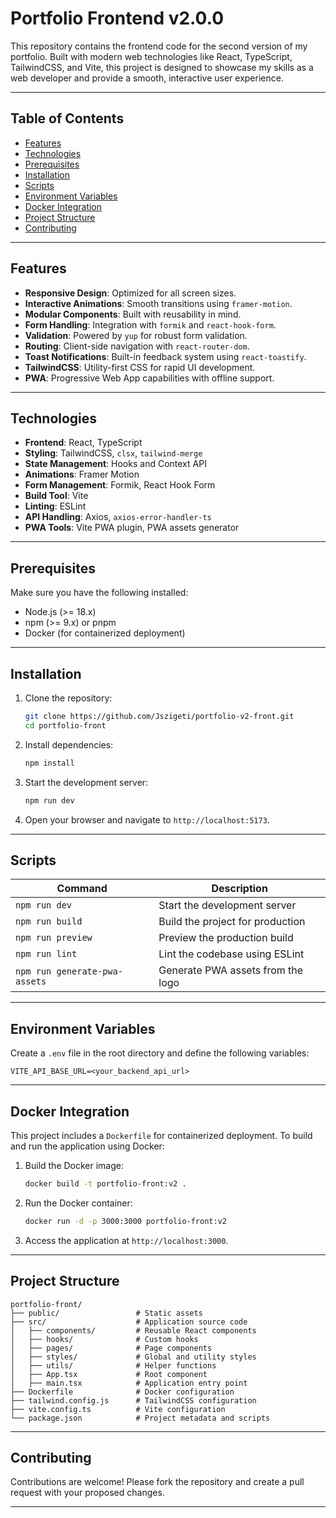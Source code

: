 # Portfolio Frontend v2.0.0

This repository contains the frontend code for the second version of my portfolio. Built with modern web technologies like React, TypeScript, TailwindCSS, and Vite, this project is designed to showcase my skills as a web developer and provide a smooth, interactive user experience.

---

## Table of Contents

- [Features](#features)
- [Technologies](#technologies)
- [Prerequisites](#prerequisites)
- [Installation](#installation)
- [Scripts](#scripts)
- [Environment Variables](#environment-variables)
- [Docker Integration](#docker-integration)
- [Project Structure](#project-structure)
- [Contributing](#contributing)

---

## Features

- **Responsive Design**: Optimized for all screen sizes.
- **Interactive Animations**: Smooth transitions using `framer-motion`.
- **Modular Components**: Built with reusability in mind.
- **Form Handling**: Integration with `formik` and `react-hook-form`.
- **Validation**: Powered by `yup` for robust form validation.
- **Routing**: Client-side navigation with `react-router-dom`.
- **Toast Notifications**: Built-in feedback system using `react-toastify`.
- **TailwindCSS**: Utility-first CSS for rapid UI development.
- **PWA**: Progressive Web App capabilities with offline support.

---

## Technologies

- **Frontend**: React, TypeScript
- **Styling**: TailwindCSS, `clsx`, `tailwind-merge`
- **State Management**: Hooks and Context API
- **Animations**: Framer Motion
- **Form Management**: Formik, React Hook Form
- **Build Tool**: Vite
- **Linting**: ESLint
- **API Handling**: Axios, `axios-error-handler-ts`
- **PWA Tools**: Vite PWA plugin, PWA assets generator

---

## Prerequisites

Make sure you have the following installed:

- Node.js (>= 18.x)
- npm (>= 9.x) or pnpm
- Docker (for containerized deployment)

---

## Installation

1. Clone the repository:

   ```bash
   git clone https://github.com/Jszigeti/portfolio-v2-front.git
   cd portfolio-front
   ```

2. Install dependencies:

   ```bash
   npm install
   ```

3. Start the development server:

   ```bash
   npm run dev
   ```

4. Open your browser and navigate to `http://localhost:5173`.

---

## Scripts

| Command                       | Description                       |
| ----------------------------- | --------------------------------- |
| `npm run dev`                 | Start the development server      |
| `npm run build`               | Build the project for production  |
| `npm run preview`             | Preview the production build      |
| `npm run lint`                | Lint the codebase using ESLint    |
| `npm run generate-pwa-assets` | Generate PWA assets from the logo |

---

## Environment Variables

Create a `.env` file in the root directory and define the following variables:

```env
VITE_API_BASE_URL=<your_backend_api_url>
```

---

## Docker Integration

This project includes a `Dockerfile` for containerized deployment. To build and run the application using Docker:

1. Build the Docker image:

   ```bash
   docker build -t portfolio-front:v2 .
   ```

2. Run the Docker container:

   ```bash
   docker run -d -p 3000:3000 portfolio-front:v2
   ```

3. Access the application at `http://localhost:3000`.

---

## Project Structure

```
portfolio-front/
├── public/                 # Static assets
├── src/                    # Application source code
│   ├── components/         # Reusable React components
│   ├── hooks/              # Custom hooks
│   ├── pages/              # Page components
│   ├── styles/             # Global and utility styles
│   ├── utils/              # Helper functions
│   ├── App.tsx             # Root component
│   ├── main.tsx            # Application entry point
├── Dockerfile              # Docker configuration
├── tailwind.config.js      # TailwindCSS configuration
├── vite.config.ts          # Vite configuration
└── package.json            # Project metadata and scripts
```

---

## Contributing

Contributions are welcome! Please fork the repository and create a pull request with your proposed changes.

---

